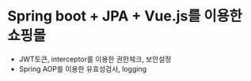 # Spring boot + JPA + Vue.js를 이용한 쇼핑몰

- JWT토큰, interceptor를 이용한 권한체크, 보안설정
- Spring AOP를 이용한 유효성검사, logging
